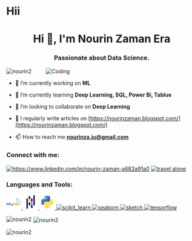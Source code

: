 # Hii
<h1 align="center">Hi 👋, I'm Nourin Zaman Era</h1>
<h3 align="center">Passionate about Data Science.</h3>
<img align="right" alt="Coding" width="400" src="https://user-images.githubusercontent.com/81975567/213871187-5f4af020-4be1-4f17-baa2-0a0b3e2909c2.gif">


<p align="left"> <img src="https://komarev.com/ghpvc/?username=nourin2&label=Profile%20views&color=0e75b6&style=flat" alt="nourin2" /> </p>

- 🔭 I’m currently working on **ML**

- 🌱 I’m currently learning **Deep Learning, SQL, Power Bi, Tablue**

- 👯 I’m looking to collaborate on **Deep Learning**

- 📝 I regularly write articles on [https://nourinzaman.blogspot.com/](https://nourinzaman.blogspot.com/)

- 📫 How to reach me **nourinza.ju@gmail.com**

<h3 align="left">Connect with me:</h3>
<p align="left">
<a href="https://linkedin.com/in/https://www.linkedin.com/in/nourin-zaman-a682a91a0" target="blank"><img align="center" src="https://raw.githubusercontent.com/rahuldkjain/github-profile-readme-generator/master/src/images/icons/Social/linked-in-alt.svg" alt="https://www.linkedin.com/in/nourin-zaman-a682a91a0" height="30" width="40" /></a>
<a href="https://www.youtube.com/c/travel alone" target="blank"><img align="center" src="https://raw.githubusercontent.com/rahuldkjain/github-profile-readme-generator/master/src/images/icons/Social/youtube.svg" alt="travel alone" height="30" width="40" /></a>
</p>

<h3 align="left">Languages and Tools:</h3>
<p align="left"> <a href="https://www.mysql.com/" target="_blank" rel="noreferrer"> <img src="https://raw.githubusercontent.com/devicons/devicon/master/icons/mysql/mysql-original-wordmark.svg" alt="mysql" width="40" height="40"/> </a> <a href="https://pandas.pydata.org/" target="_blank" rel="noreferrer"> <img src="https://raw.githubusercontent.com/devicons/devicon/2ae2a900d2f041da66e950e4d48052658d850630/icons/pandas/pandas-original.svg" alt="pandas" width="40" height="40"/> </a> <a href="https://www.python.org" target="_blank" rel="noreferrer"> <img src="https://raw.githubusercontent.com/devicons/devicon/master/icons/python/python-original.svg" alt="python" width="40" height="40"/> </a> <a href="https://scikit-learn.org/" target="_blank" rel="noreferrer"> <img src="https://upload.wikimedia.org/wikipedia/commons/0/05/Scikit_learn_logo_small.svg" alt="scikit_learn" width="40" height="40"/> </a> <a href="https://seaborn.pydata.org/" target="_blank" rel="noreferrer"> <img src="https://seaborn.pydata.org/_images/logo-mark-lightbg.svg" alt="seaborn" width="40" height="40"/> </a> <a href="https://www.sketch.com/" target="_blank" rel="noreferrer"> <img src="https://www.vectorlogo.zone/logos/sketchapp/sketchapp-icon.svg" alt="sketch" width="40" height="40"/> </a> <a href="https://www.tensorflow.org" target="_blank" rel="noreferrer"> <img src="https://www.vectorlogo.zone/logos/tensorflow/tensorflow-icon.svg" alt="tensorflow" width="40" height="40"/> </a> </p>

<p><img align="left" src="https://github-readme-stats.vercel.app/api/top-langs?username=nourin2&show_icons=true&locale=en&layout=compact" alt="nourin2" /></p>

<p>&nbsp;<img align="center" src="https://github-readme-stats.vercel.app/api?username=nourin2&show_icons=true&locale=en" alt="nourin2" /></p>

<p><img align="center" src="https://github-readme-streak-stats.herokuapp.com/?user=nourin2&" alt="nourin2" /></p>
